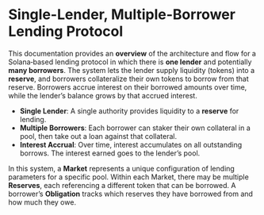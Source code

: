 # Single-Lender, Multiple-Borrower Lending Protocol

This documentation provides an **overview** of the architecture and flow for a Solana‐based lending protocol in which there is **one lender** and potentially **many borrowers**. The system lets the lender supply liquidity (tokens) into a **reserve**, and borrowers collateralize their own tokens to borrow from that reserve. Borrowers accrue interest on their borrowed amounts over time, while the lender’s balance grows by that accrued interest.

- **Single Lender**: A single authority provides liquidity to a **reserve** for lending.  
- **Multiple Borrowers**: Each borrower can staker their own collateral in a pool, then take out a loan against that collateral.  
- **Interest Accrual**: Over time, interest accumulates on all outstanding borrows. The interest earned goes to the lender’s pool.  

In this system, a **Market** represents a unique configuration of lending parameters for a specific pool. Within each Market, there may be multiple **Reserves**, each referencing a different token that can be borrowed. A borrower’s **Obligation** tracks which reserves they have borrowed from and how much they owe.
